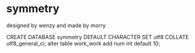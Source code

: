 # symmetry
designed by wenzy and made by morry

CREATE DATABASE symmetry DEFAULT CHARACTER SET utf8 COLLATE utf8_general_ci;
alter table work_work add num int default 10;

